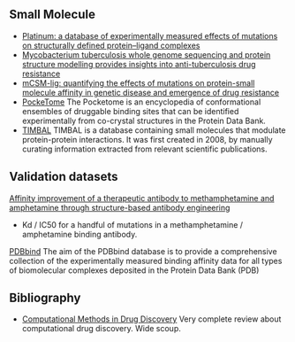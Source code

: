 ## Small Molecule

- [Platinum: a database of experimentally measured effects of mutations on structurally defined protein–ligand complexes](http://doi.org/10.1093/nar/gku966)
- [Mycobacterium tuberculosis whole genome sequencing and protein structure modelling provides insights into anti-tuberculosis drug resistance](http://doi.org/10.1186/s12916-016-0575-9)
- [mCSM-lig: quantifying the effects of mutations on protein-small molecule affinity in genetic disease and emergence of drug resistance](http://www.nature.com/articles/srep29575)
- [PockeTome](http://pocketome.org/index.cgi?act=browseall) The Pocketome  is an encyclopedia of conformational ensembles of druggable binding sites that can be identified experimentally from co-crystal structures in the Protein Data Bank.
- [TIMBAL](http://mordred.bioc.cam.ac.uk/timbal/all) TIMBAL is a database containing small molecules that modulate protein-protein interactions. It was first created in 2008, by manually curating information extracted from relevant scientific publications.

## Validation datasets

[Affinity improvement of a therapeutic antibody to methamphetamine and amphetamine through structure-based antibody engineering
](http://www.nature.com/articles/srep03673)

  - Kd / IC50 for a handful of mutations in a methamphetamine / amphetamine binding antibody.

[PDBbind](http://www.pdbbind.org.cn)  The aim of the PDBbind database is to provide a comprehensive collection of the experimentally measured binding affinity data for all types of biomolecular complexes deposited in the Protein Data Bank (PDB)

## Bibliography

- [Computational Methods in Drug Discovery](http://pharmrev.aspetjournals.org/content/66/1/334.full) Very complete review about computational drug discovery. Wide scoup. 